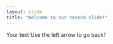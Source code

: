```yaml
---
layout: slide
title: "Welcome to our second slide!"
---
```

Your text
Use the left arrow to go back!'
